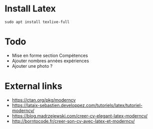 # Install Latex
```
sudo apt install texlive-full
```

# Todo
* Mise en forme section Compétences
* Ajouter nombres années expériences
* Ajouter une photo ?

# External links
* https://ctan.org/pkg/moderncv
* https://lataix-sebastien.developpez.com/tutoriels/latex/tutoriel-moderncv/
* https://blog.madrzejewski.com/creer-cv-elegant-latex-moderncv/
* http://borntocode.fr/creer-son-cv-avec-latex-et-moderncv/
